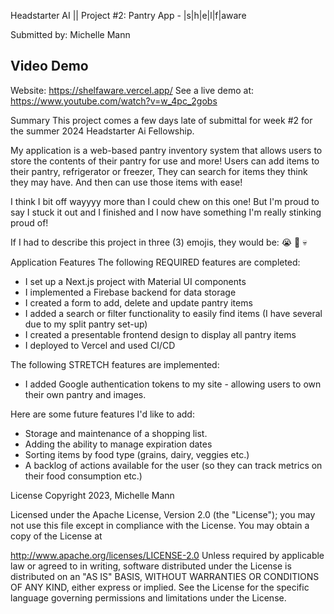 Headstarter AI || Project #2: Pantry App - |s|h|e|l|f|aware

Submitted by: Michelle Mann

## Video Demo

Website: https://shelfaware.vercel.app/
See a live demo at: https://www.youtube.com/watch?v=w_4pc_2gobs

Summary
This project comes a few days late of submittal for week #2 for the summer 2024 Headstarter Ai Fellowship.

My application is a web-based pantry inventory system that allows users to store the contents of their pantry for use and more! Users can add items to their pantry, refrigerator or freezer, 
They can search for items they think they may have. And then can use those items with ease! 

I think I bit off wayyyy more than I could chew on this one! But I'm proud to say I stuck it out and I finished and I now have something I'm really stinking proud of!

If I had to describe this project in three (3) emojis, they would be: 😭 🎉 💀

Application Features
The following REQUIRED features are completed:

- I set up a Next.js project with Material UI components
- I implemented a Firebase backend for data storage
- I created a form to add, delete and update pantry items
- I added a search or filter functionality to easily find items (I have several due to my split pantry set-up)
- I created a presentable frontend design to display all pantry items
- I deployed to Vercel and used CI/CD 

The following STRETCH features are implemented:
- I added Google authentication tokens to my site - allowing users to own their own pantry and images.

Here are some future features I'd like to add:
- Storage and maintenance of a shopping list.
- Adding the ability to manage expiration dates
- Sorting items by food type (grains, dairy, veggies etc.)
- A backlog of actions available for the user (so they can track metrics on their food consumption etc.)

License
Copyright 2023, Michelle Mann

Licensed under the Apache License, Version 2.0 (the "License"); you may not use this file except in compliance with the License. You may obtain a copy of the License at

http://www.apache.org/licenses/LICENSE-2.0
Unless required by applicable law or agreed to in writing, software distributed under the License is distributed on an "AS IS" BASIS, WITHOUT WARRANTIES OR CONDITIONS OF ANY KIND, either express or implied. See the License for the specific language governing permissions and limitations under the License.
